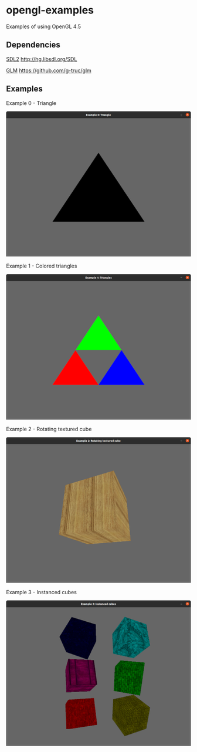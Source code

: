 # opengl-examples
Examples of using OpenGL 4.5

Dependencies
--------
[SDL2](https://www.libsdl.org/) http://hg.libsdl.org/SDL

[GLM](http://glm.g-truc.net/) https://github.com/g-truc/glm

Examples
--------
Example 0 - Triangle

[![](<screenshots/example1-preview.png>)](screenshots/example1.png)

Example 1 - Colored triangles

[![](<screenshots/example2-preview.png>)](screenshots/example2.png)

Example 2 - Rotating textured cube

[![](<screenshots/example3-preview.png>)](screenshots/example3.png)

Example 3 - Instanced cubes

[![](<screenshots/example4-preview.png>)](screenshots/example4.png)
